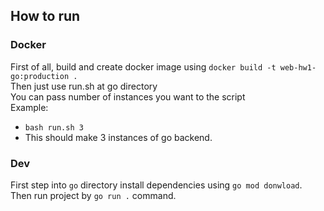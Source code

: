 ## How to run
### Docker
First of all, build and create docker image using `docker build -t web-hw1-go:production .`  
Then just use run.sh at go directory  
You can pass number of instances you want to the script  
Example:  
* `bash run.sh 3`
* This should make 3 instances of go backend.

### Dev
First step into `go` directory install dependencies using `go mod donwload`.  
Then run project by `go run .` command.
